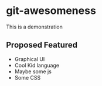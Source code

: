 # git-awesomeness
This is a demonstration


## Proposed Featured
- Graphical UI
- Cool Kid language
- Maybe some js
- Some CSS